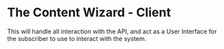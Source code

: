 # The Content Wizard - Client

This will handle all interaction with the API, and act as a User Interface for the subscriber to use to interact with the system.